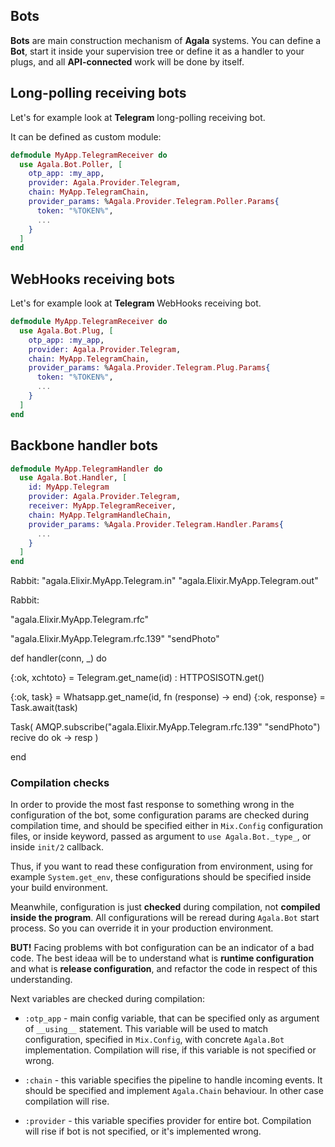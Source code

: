 ## Bots

**Bots** are main construction mechanism of **Agala** systems. You can define a **Bot**, 
start it inside your supervision tree or define it as a handler to your plugs, 
and all **API-connected** work will be done by itself.

## Long-polling receiving bots

Let's for example look at **Telegram** long-polling receiving bot.

It can be defined as custom module:

```elixir
defmodule MyApp.TelegramReceiver do
  use Agala.Bot.Poller, [
    otp_app: :my_app,
    provider: Agala.Provider.Telegram,
    chain: MyApp.TelegramChain,
    provider_params: %Agala.Provider.Telegram.Poller.Params{
      token: "%TOKEN%",
      ...
    }
  ]
end
```

## WebHooks receiving bots

Let's for example look at **Telegram** WebHooks receiving bot.

```elixir
defmodule MyApp.TelegramReceiver do
  use Agala.Bot.Plug, [
    otp_app: :my_app,
    provider: Agala.Provider.Telegram,
    chain: MyApp.TelegramChain,
    provider_params: %Agala.Provider.Telegram.Plug.Params{
      token: "%TOKEN%",
      ...
    }
  ]
end
```



## Backbone handler bots

```elixir
defmodule MyApp.TelegramHandler do
  use Agala.Bot.Handler, [
    id: MyApp.Telegram
    provider: Agala.Provider.Telegram,
    receiver: MyApp.TelegramReceiver,
    chain: MyApp.TelgramHandleChain,
    provider_params: %Agala.Provider.Telegram.Handler.Params{
      ...
    }
  ]
end
```

Rabbit:
"agala.Elixir.MyApp.Telegram.in"
"agala.Elixir.MyApp.Telegram.out"

Rabbit:

"agala.Elixir.MyApp.Telegram.rfc"

"agala.Elixir.MyApp.Telegram.rfc.139" "sendPhoto"



def handler(conn, _) do

  {:ok, xchtoto} = Telegram.get_name(id) :
    HTTPOSISOTN.get()

  {:ok, task} = Whatsapp.get_name(id, fn (response) -> end)
  {:ok, response} = Task.await(task)

  Task(
    AMQP.subscribe("agala.Elixir.MyApp.Telegram.rfc.139" "sendPhoto")
    recive do
      ok -> resp
  )


end



### Compilation checks

In order to provide the most fast response to something wrong in the configuration of the bot, 
some configuration params are checked during compilation time, and should be specified either
in `Mix.Config` configuration files, or inside keyword, passed as argument to `use Agala.Bot._type_`,
or inside `init/2` callback.

Thus, if you want to read these configuration from environment, using for example `System.get_env`,
these configurations should be specified inside your build environment.

Meanwhile, configuration is just **checked** during compilation, not **compiled inside the program**.
All configurations will be reread during `Agala.Bot` start process. So you can override 
it in your production environment.

**BUT!** Facing problems with bot configuration can be an indicator of a bad code. The best ideaa will
be to understand what is **runtime configuration** and what is **release configuration**,
and refactor the code in respect of this understanding.

Next variables are checked during compilation:

* `:otp_app` - main config variable, that can be specified only as argument of `__using__` statement.
  This variable will be used to match configuration, specified in `Mix.Config`, with concrete `Agala.Bot`
  implementation. Compilation will rise, if this variable is not specified or wrong.

* `:chain` - this variable specifies the pipeline to handle incoming events. It should be specified and
  implement `Agala.Chain` behaviour. In other case compilation will rise.

* `:provider` - this variable specifies provider for entire bot. Compilation will rise if bot is not specified,
  or it's implemented wrong.